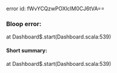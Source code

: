 error id: fWvYCQzwPOXlcIM0CJ6tVA==
### Bloop error:

at Dashboard$.start(Dashboard.scala:539)
#### Short summary: 

at Dashboard$.start(Dashboard.scala:539)